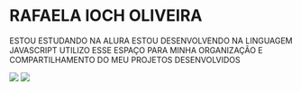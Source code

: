 # RAFAELA lOCH OLIVEIRA
ESTOU ESTUDANDO NA ALURA
ESTOU DESENVOLVENDO NA LINGUAGEM JAVASCRIPT
UTILIZO ESSE ESPAÇO PARA MINHA ORGANIZAÇÃO E COMPARTILHAMENTO DO MEU PROJETOS DESENVOLVIDOS

![](https://giffiles.alphacoders.com/195/195450.gif)
![](https://giffiles.alphacoders.com/195/195411.gif)
